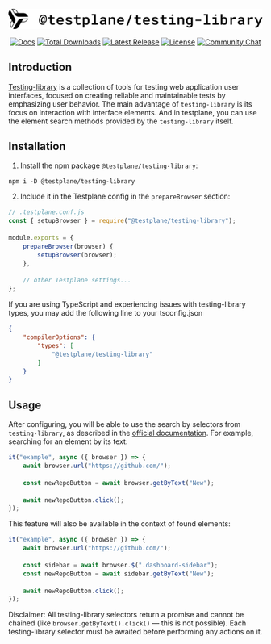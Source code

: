<p align="center">
    <picture>
        <source media="(prefers-color-scheme: dark)" srcset="./docs/images/logo-light.svg" width="600">
        <source media="(prefers-color-scheme: light)" srcset="./docs/images/logo-dark.svg" width="600">
        <img alt="testplane testing library logo" src="./docs/images/logo-dark.svg" width="600">
    </picture>
</p>

<p align="center">
<a href="https://testplane.io/docs/v8/guides/how-to-add-testing-library/"><img src="https://img.shields.io/badge/Docs-Website-6c47ff" alt="Docs"></a>
    <a href="https://www.npmjs.com/package/@testplane/testing-library"><img src="https://img.shields.io/npm/dt/@testplane/testing-library.svg" alt="Total Downloads"></a>
    <a href="https://www.npmjs.com/package/@testplane/testing-library"><img src="https://img.shields.io/npm/v/@testplane/testing-library.svg" alt="Latest Release"></a>
    <a href="https://github.com/gemini-testing/testplane-testing-library/blob/master/LICENSE"><img src="https://img.shields.io/npm/l/@testplane/testing-library.svg" alt="License"></a>
    <a href="https://t.me/testplane"><img src="https://img.shields.io/badge/community-chat-blue?logo=telegram" alt="Community Chat"></a>
</p>


## Introduction
[Testing-library](https://testing-library.com/) is a collection of tools for testing web application user interfaces, focused on creating reliable and maintainable tests by emphasizing user behavior. The main advantage of `testing-library` is its focus on interaction with interface elements. And in testplane, you can use the element search methods provided by the `testing-library` itself.

## Installation

1. Install the npm package `@testplane/testing-library`:
```shell
npm i -D @testplane/testing-library
```

2. Include it in the Testplane config in the `prepareBrowser` section:
```js
// .testplane.conf.js
const { setupBrowser } = require("@testplane/testing-library");

module.exports = {
    prepareBrowser(browser) {
        setupBrowser(browser);
    },

    // other Testplane settings...
};
```

If you are using TypeScript and experiencing issues with testing-library types, you may add the following line to your tsconfig.json

```json
{
    "compilerOptions": {
        "types": [
            "@testplane/testing-library"
        ]
    }
}
```

## Usage

After configuring, you will be able to use the search by selectors from `testing-library`, as described in the [official documentation](https://testing-library.com/docs/queries/about/). For example, searching for an element by its text:

```js
it("example", async ({ browser }) => {
    await browser.url("https://github.com/");

    const newRepoButton = await browser.getByText("New");

    await newRepoButton.click();
});


```

This feature will also be available in the context of found elements:

```js
it("example", async ({ browser }) => {
    await browser.url("https://github.com/");

    const sidebar = await browser.$(".dashboard-sidebar");
    const newRepoButton = await sidebar.getByText("New");

    await newRepoButton.click();
});
```

Disclaimer:
All testing-library selectors return a promise and cannot be chained (like `browser.getByText().click()` — this is not possible).
Each testing-library selector must be awaited before performing any actions on it.
